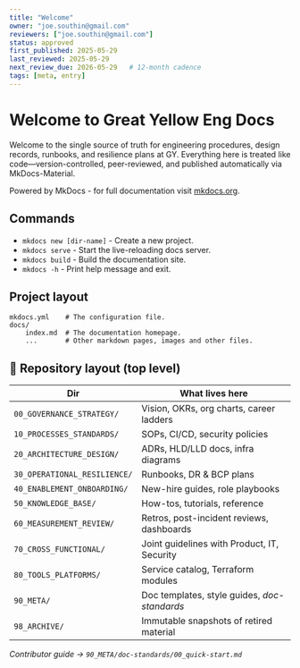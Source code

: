 ```yaml
---
title: "Welcome"
owner: "joe.southin@gmail.com"
reviewers: ["joe.southin@gmail.com"]
status: approved
first_published: 2025-05-29
last_reviewed: 2025-05-29
next_review_due: 2026-05-29   # 12-month cadence
tags: [meta, entry]
---
```


# Welcome to Great Yellow Eng Docs

Welcome to the single source of truth for engineering procedures, design records, runbooks, and resilience plans at GY.
Everything here is treated like code—version-controlled, peer-reviewed, and published automatically via MkDocs-Material.

Powered by MkDocs - for full documentation visit [mkdocs.org](https://www.mkdocs.org).

## Commands

* `mkdocs new [dir-name]` - Create a new project.
* `mkdocs serve` - Start the live-reloading docs server.
* `mkdocs build` - Build the documentation site.
* `mkdocs -h` - Print help message and exit.

## Project layout

    mkdocs.yml    # The configuration file.
    docs/
        index.md  # The documentation homepage.
        ...       # Other markdown pages, images and other files.


## 📂 Repository layout (top level)

| Dir | What lives here |
|-----|-----------------|
| `00_GOVERNANCE_STRATEGY/`      | Vision, OKRs, org charts, career ladders |
| `10_PROCESSES_STANDARDS/`      | SOPs, CI/CD, security policies |
| `20_ARCHITECTURE_DESIGN/`      | ADRs, HLD/LLD docs, infra diagrams |
| `30_OPERATIONAL_RESILIENCE/`   | Runbooks, DR & BCP plans |
| `40_ENABLEMENT_ONBOARDING/`    | New-hire guides, role playbooks |
| `50_KNOWLEDGE_BASE/`           | How-tos, tutorials, reference |
| `60_MEASUREMENT_REVIEW/`       | Retros, post-incident reviews, dashboards |
| `70_CROSS_FUNCTIONAL/`         | Joint guidelines with Product, IT, Security |
| `80_TOOLS_PLATFORMS/`          | Service catalog, Terraform modules |
| `90_META/`                     | Doc templates, style guides, *doc-standards* |
| `98_ARCHIVE/`                  | Immutable snapshots of retired material |

*Contributor guide → `90_META/doc-standards/00_quick-start.md`*